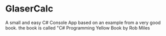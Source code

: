 # GlaserCalc
A small and easy C# Console App based on an example from a very good book. 
the book is called "C# Programming Yellow Book by Rob Miles
